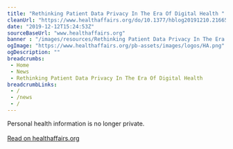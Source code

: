```yaml
--- 
title: "Rethinking Patient Data Privacy In The Era Of Digital Health "
cleanUrl: "https://www.healthaffairs.org/do/10.1377/hblog20191210.216658/full/"
date: "2019-12-12T15:24:53Z"
sourceBaseUrl: "www.healthaffairs.org"
banner : "/images/resources/Rethinking Patient Data Privacy In The Era Of Digital Health.png"
ogImage: "https://www.healthaffairs.org/pb-assets/images/logos/HA.png"
ogDescription: ""
breadcrumbs:
 - Home
 - News
 - Rethinking Patient Data Privacy In The Era Of Digital Health
breadcrumbLinks:
 - / 
 - /news
 - / 
---
```

Personal health information is no longer private.<br><br><a target="_blank" href=https://www.healthaffairs.org/do/10.1377/hblog20191210.216658/full/>Read on healthaffairs.org</a>
